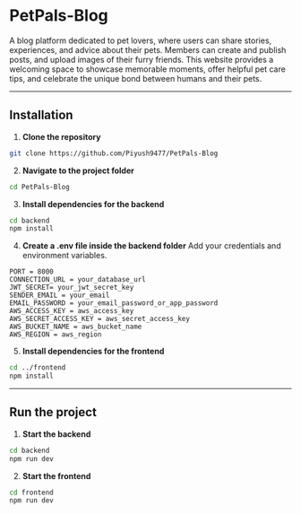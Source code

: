# PetPals-Blog

A blog platform dedicated to pet lovers, where users can share stories, experiences, and advice about their pets. Members can create and publish posts, and upload images of their furry friends. This website provides a welcoming space to showcase memorable moments, offer helpful pet care tips, and celebrate the unique bond between humans and their pets.

---

## Installation

1. **Clone the repository**
```bash
git clone https://github.com/Piyush9477/PetPals-Blog
```

2. **Navigate to the project folder**
```bash
cd PetPals-Blog
```

3. **Install dependencies for the backend**
```bash
cd backend
npm install
```

4. **Create a .env file inside the backend folder**
Add your credentials and environment variables.
```.env
PORT = 8000
CONNECTION_URL = your_database_url
JWT_SECRET= your_jwt_secret_key
SENDER_EMAIL = your_email
EMAIL_PASSWORD = your_email_password_or_app_password
AWS_ACCESS_KEY = aws_access_key
AWS_SECRET_ACCESS_KEY = aws_secret_access_key
AWS_BUCKET_NAME = aws_bucket_name
AWS_REGION = aws_region
```

5. **Install dependencies for the frontend**
```bash
cd ../frontend
npm install
```

---

## Run the project

1. **Start the backend**
```bash
cd backend
npm run dev
```

2. **Start the frontend**
```bash
cd frontend
npm run dev
```
